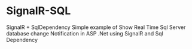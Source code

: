 SignalR-SQL
===========

SignalR + SqlDependency
Simple example of Show Real Time Sql Server database change Notification in ASP .Net using SignalR and Sql Dependency
